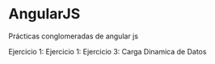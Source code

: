 # AngularJS
Prácticas conglomeradas de angular js

Ejercicio 1:
Ejercicio 1:
Ejercicio 3: Carga Dinamica de Datos
 
